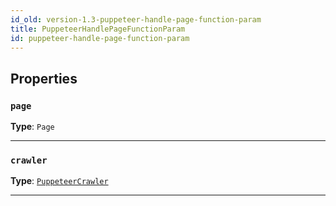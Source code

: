 ```yaml
---
id_old: version-1.3-puppeteer-handle-page-function-param
title: PuppeteerHandlePageFunctionParam
id: puppeteer-handle-page-function-param
---
```


<a name="puppeteerhandlepagefunctionparam"></a>

## Properties

### `page`

**Type**: `Page`

---

### `crawler`

**Type**: [`PuppeteerCrawler`](../api/puppeteer-crawler)

---
